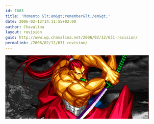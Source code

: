 ```yaml
---
id: 1683
title: 'Momento &lt;em&gt;remember&lt;/em&gt;'
date: 2006-02-12T14:11:55+02:00
author: Chavalina
layout: revision
guid: http://www.wp.chavalina.net/2006/02/12/631-revision/
permalink: /2006/02/12/631-revision/
---
```

<img class="imgizqda" src="/imagenes/fotos/SS.gif" alt="Kibagami Genjuro en Samurai Shodown IV" />